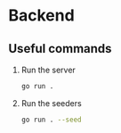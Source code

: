 # Backend

## Useful commands

1. Run the server
    
    ```bash
    go run .
    ```

2. Run the seeders

    ```bash
    go run . --seed
    ```
